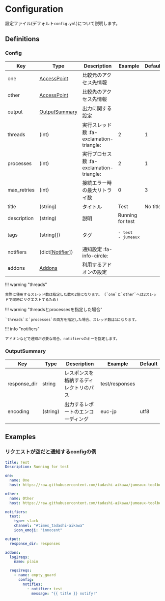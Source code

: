 Configuration
=============

設定ファイル(デフォルト`config.yml`)について説明します。

## Definitions

### Config

|     Key     |              Type               |                Description                |            Example             | Default  |
| ----------- | ------------------------------- | ----------------------------------------- | ------------------------------ | -------- |
| one         | [AccessPoint][access-point]     | 比較元のアクセス先情報                    |                                |          |
| other       | [AccessPoint][access-point]     | 比較先のアクセス先情報                    |                                |          |
| output      | [OutputSummary](#outputsummary) | 出力に関する設定                          |                                |          |
| threads     | (int)                           | 実行スレッド数  :fa-exclamation-triangle: | 2                              | 1        |
| processes   | (int)                           | 実行プロセス数  :fa-exclamation-triangle: | 2                              | 1        |
| max_retries | (int)                           | 接続エラー時の最大リトライ数              | 0                              | 3        |
| title       | (string)                        | タイトル                                  | Test                           | No title |
| description | (string)                        | 説明                                      | Running for test               |          |
| tags        | (string[])                      | タグ                                      | <pre>- test<br>- jumeaux</pre> |          |
| notifiers   | (dict[[Notifier][notifier]])    | 通知設定  :fa-info-circle:                |                                |          |
| addons      | [Addons][addons]                | 利用するアドオンの設定                    |                                |          |

!!! warning "threads"

    実際に使用するスレッド数は指定した数の2倍になります。 (`one`と`other`へは2スレッドで同時にリクエストするため)

!!! warning "threadsとprocessesを指定した場合"

    `threads`と`processes`の両方を指定した場合、スレッド数は1になります。

!!! info "notifiers"

    アドオンなどで通知が必要な場合、notifiersのキーを指定します。

### OutputSummary


|     Key      |       Type       |              Description               |    Example     | Default |
| ------------ | ---------------- | -------------------------------------- | -------------- | ------- |
| response_dir | string           | レスポンスを格納するディレクトリのパス | test/responses |         |
| encoding     | (string)         | 出力するレポートのエンコーディング     | euc-jp         | utf8    |


## Examples

### リクエストが空だと通知するconfigの例

```yml
title: Test
Description: Running for test

one:
  name: One
  host: https://raw.githubusercontent.com/tadashi-aikawa/jumeaux-toolbox/master/vagrant/ignore_properties/one

other:
  name: Other
  host: https://raw.githubusercontent.com/tadashi-aikawa/jumeaux-toolbox/master/vagrant/ignore_properties/other

notifiers:
  test:
    type: slack
    channel: "#times_tadashi-aikawa"
    icon_emoji: "innocent"

output:
  response_dir: responses

addons:
  log2reqs:
    name: plain

  reqs2reqs:
    - name: empty_guard
      config:
        notifies:
          - notifier: test
            message: "{{ title }} notify!"
```

[addons]: ../../addons#configration-definitions
[notifier]: ../../models/notifier
[access-point]: ../../models/access-point

